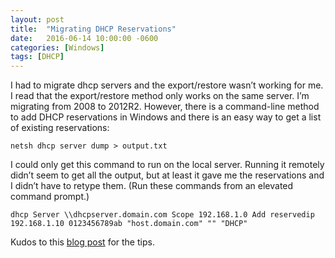 ```yaml
---
layout: post
title:  "Migrating DHCP Reservations"
date:   2016-06-14 10:00:00 -0600
categories: [Windows]
tags: [DHCP]
---
```


I had to migrate dhcp servers and the export/restore wasn’t working for me. I read that the export/restore method only works on the same server. I’m migrating from 2008 to 2012R2. However, there is a command-line method to add DHCP reservations in Windows and there is an easy way to get a list of existing reservations:

`netsh dhcp server dump > output.txt`

I could only get this command to run on the local server. Running it remotely didn’t seem to get all the output, but at least it gave me the reservations and I didn’t have to retype them. (Run these commands from an elevated command prompt.)

`dhcp Server \\dhcpserver.domain.com Scope 192.168.1.0 Add reservedip 192.168.1.10 0123456789ab "host.domain.com" "" "DHCP"`

Kudos to this [blog post](http://www.mpking.com/2013/08/using-netsh-to-export-and-import-dhcp.html) for the tips.
